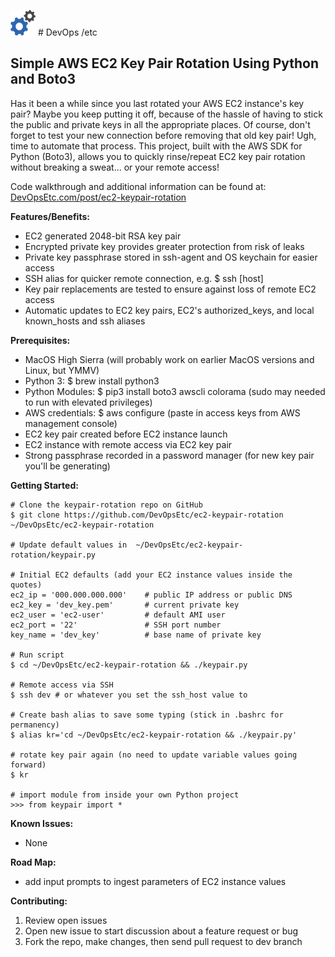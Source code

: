 ![alt tag](logo.png "DevOpsEtc logo") # DevOps /etc

## Simple AWS EC2 Key Pair Rotation Using Python and Boto3

Has it been a while since you last rotated your AWS EC2 instance's key pair? Maybe you keep putting it off, because of the hassle of having to stick the public and private keys in all the appropriate places. Of course, don't forget to test your new connection before removing that old key pair! Ugh, time to automate that process. This project, built with the AWS SDK for Python (Boto3), allows you to quickly rinse/repeat EC2 key pair rotation without breaking a sweat... or your remote access!

Code walkthrough and additional information can be found at:  [DevOpsEtc.com/post/ec2-keypair-rotation](https://www.DevOpsEtc.com/post/ec2-keypair-rotation)

**Features/Benefits:**
  * EC2 generated 2048-bit RSA key pair
  * Encrypted private key provides greater protection from risk of leaks
  * Private key passphrase stored in ssh-agent and OS keychain for easier access
  * SSH alias for quicker remote connection, e.g. $ ssh [host]
  * Key pair replacements are tested to ensure against loss of remote EC2 access
  * Automatic updates to EC2 key pairs, EC2's authorized_keys, and local known_hosts and ssh aliases

**Prerequisites:**
  * MacOS High Sierra (will probably work on earlier MacOS versions and Linux, but YMMV)
  * Python 3: $ brew install python3
  * Python Modules: $ pip3 install boto3 awscli colorama (sudo may needed to run with elevated privileges)
  * AWS credentials: $ aws configure (paste in access keys from AWS management console)
  * EC2 key pair created before EC2 instance launch
  * EC2 instance with remote access via EC2 key pair
  * Strong passphrase recorded in a password manager (for new key pair you'll be generating)

**Getting Started:**

    # Clone the keypair-rotation repo on GitHub
    $ git clone https://github.com/DevOpsEtc/ec2-keypair-rotation ~/DevOpsEtc/ec2-keypair-rotation

    # Update default values in  ~/DevOpsEtc/ec2-keypair-rotation/keypair.py

    # Initial EC2 defaults (add your EC2 instance values inside the quotes)
    ec2_ip = '000.000.000.000'    # public IP address or public DNS
    ec2_key = 'dev_key.pem'       # current private key
    ec2_user = 'ec2-user'         # default AMI user
    ec2_port = '22'               # SSH port number
    key_name = 'dev_key'          # base name of private key

    # Run script
    $ cd ~/DevOpsEtc/ec2-keypair-rotation && ./keypair.py

    # Remote access via SSH
    $ ssh dev # or whatever you set the ssh_host value to

    # Create bash alias to save some typing (stick in .bashrc for permanency)
    $ alias kr='cd ~/DevOpsEtc/ec2-keypair-rotation && ./keypair.py'

    # rotate key pair again (no need to update variable values going forward)
    $ kr

    # import module from inside your own Python project
    >>> from keypair import *

**Known Issues:**
- None

**Road Map:**
- add input prompts to ingest parameters of EC2 instance values

**Contributing:**
1. Review open issues
2. Open new issue to start discussion about a feature request or bug
3. Fork the repo, make changes, then send pull request to dev branch
